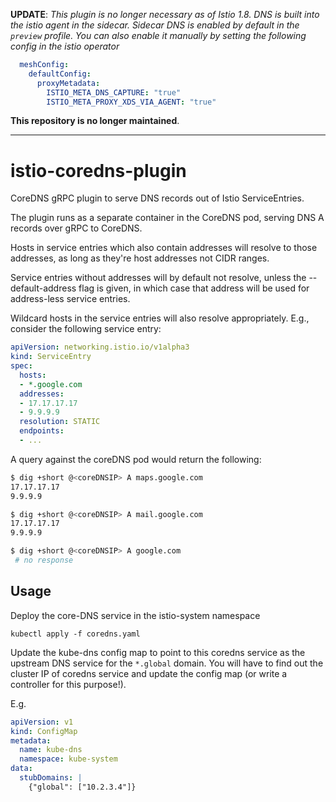 **UPDATE**: _This plugin is no longer necessary as of Istio 1.8. DNS is built into the istio agent in the sidecar. Sidecar DNS is enabled by default in the `preview` profile. You can also enable it manually by setting the following config in the istio operator_
```yaml
  meshConfig:
    defaultConfig:
      proxyMetadata:
        ISTIO_META_DNS_CAPTURE: "true"
        ISTIO_META_PROXY_XDS_VIA_AGENT: "true"
```

**This repository is no longer maintained**.

---

# istio-coredns-plugin

CoreDNS gRPC plugin to serve DNS records out of Istio ServiceEntries.

The plugin runs as a separate container in the CoreDNS pod, serving DNS A
records over gRPC to CoreDNS.

Hosts in service entries which also contain addresses will resolve to those
addresses, as long as they're host addresses not CIDR ranges.

Service entries without addresses will by default not resolve, unless the
--default-address flag is given, in which case that address will be used
for address-less service entries.

Wildcard hosts in the service entries will also resolve appropriately.
E.g., consider the following service entry:

```yaml
apiVersion: networking.istio.io/v1alpha3
kind: ServiceEntry
spec:
  hosts:
  - *.google.com
  addresses:
  - 17.17.17.17
  - 9.9.9.9
  resolution: STATIC
  endpoints:
  - ...
```

A query against the coreDNS pod would return the following:

```bash
$ dig +short @<coreDNSIP> A maps.google.com
17.17.17.17
9.9.9.9

$ dig +short @<coreDNSIP> A mail.google.com
17.17.17.17
9.9.9.9

$ dig +short @<coreDNSIP> A google.com
 # no response
```

## Usage

Deploy the core-DNS service in the istio-system namespace

```
kubectl apply -f coredns.yaml
```

Update the kube-dns config map to point to this coredns service as the
upstream DNS service for the `*.global` domain. You will have to find out
the cluster IP of coredns service and update the config map (or write a
controller for this purpose!).

E.g.

```yaml
apiVersion: v1
kind: ConfigMap
metadata:
  name: kube-dns
  namespace: kube-system
data:
  stubDomains: |
    {"global": ["10.2.3.4"]}
```
